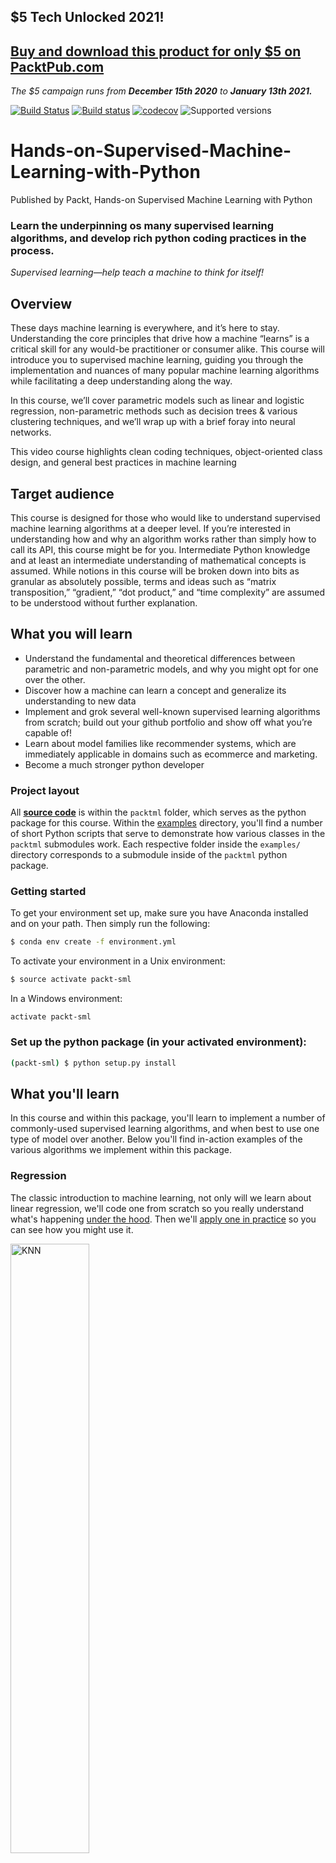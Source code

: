 ## $5 Tech Unlocked 2021!
[Buy and download this product for only $5 on PacktPub.com](https://www.packtpub.com/)
-----
*The $5 campaign         runs from __December 15th 2020__ to __January 13th 2021.__*

[![Build Status](https://travis-ci.org/tgsmith61591/Hands-on-Supervised-Machine-Learning-with-Python.svg?branch=master)](https://travis-ci.org/tgsmith61591/Hands-on-Supervised-Machine-Learning-with-Python)
[![Build status](https://ci.appveyor.com/api/projects/status/181d16js2ao3vn5v/branch/master?svg=true)](https://ci.appveyor.com/project/tgsmith61591/hands-on-supervised-machine-learning-with-python/branch/master)
[![codecov](https://codecov.io/gh/tgsmith61591/Hands-on-Supervised-Machine-Learning-with-Python/branch/master/graph/badge.svg)](https://codecov.io/gh/tgsmith61591/Hands-on-Supervised-Machine-Learning-with-Python)
![Supported versions](https://img.shields.io/badge/python-3.5+-blue.svg)

# Hands-on-Supervised-Machine-Learning-with-Python

Published by Packt, Hands-on Supervised Machine Learning with Python

### Learn the underpinning os many supervised learning algorithms, and develop rich python coding practices in the process.

*Supervised learning&mdash;help teach a machine to think for itself!*

## Overview

These days machine learning is everywhere, and it’s here to stay. Understanding the core principles that drive how a machine “learns” is a critical skill for any would-be practitioner or consumer alike. This course will introduce you to supervised machine learning, guiding you through the implementation and nuances of many popular machine learning algorithms while facilitating a deep understanding along the way.

In this course, we’ll cover parametric models such as linear and logistic regression, non-parametric methods such as decision trees & various clustering techniques, and we’ll wrap up with a brief foray into neural networks.

This video course highlights clean coding techniques, object-oriented class design, and general best practices in machine learning

## Target audience

This course is designed for those who would like to understand supervised machine learning algorithms at a deeper level. If you’re interested in understanding how and why an algorithm works rather than simply how to call its API, this course might be for you. Intermediate Python knowledge and at least an intermediate understanding of mathematical concepts is assumed. While notions in this course will be broken down into bits as granular as absolutely possible, terms and ideas such as “matrix transposition,” “gradient,” “dot product,” and “time complexity” are assumed to be understood without further explanation.

## What you will learn

* Understand the fundamental and theoretical differences between parametric and non-parametric models, and why you might opt for one over the other.
* Discover how a machine can learn a concept and generalize its understanding to new data
* Implement and grok several well-known supervised learning algorithms from scratch; build out your github portfolio and show off what you’re capable of!
* Learn about model families like recommender systems, which are immediately applicable in domains such as ecommerce and marketing.
* Become a much stronger python developer

### Project layout

All **[source code](packtml/)** is within the `packtml` folder, which serves as the python
package for this course. Within the [examples](examples/) directory, you'll find a
number of short Python scripts that serve to demonstrate how various classes in the `packtml`
submodules work. Each respective folder inside the `examples/` directory corresponds to a
submodule inside of the `packtml` python package.

### Getting started

To get your environment set up, make sure you have Anaconda installed and on your path.
Then simply run the following:

```bash
$ conda env create -f environment.yml
```

To activate your environment in a Unix environment:

```bash
$ source activate packt-sml
```

In a Windows environment:

```
activate packt-sml
```

### Set up the python package (in your activated environment):

```bash
(packt-sml) $ python setup.py install
```

## What you'll learn

In this course and within this package, you'll learn to implement a number of 
commonly-used supervised learning algorithms, and when best to use one type of
model over another. Below you'll find in-action examples of the various algorithms 
we implement within this package.

### Regression

The classic introduction to machine learning, not only will we learn about linear regression,
we'll code one from scratch so you really understand what's happening 
[under the hood](packtml/regression/simple_regression.py). Then we'll 
[apply one in practice](examples/regression/example_linear_regression.py) so you can see 
how you might use it.

<img src="img/regression/example_linear_regression.png" alt="KNN" width="50%"/>

Next, we'll dive into logistic regression, which is linear regression's classification cousin. See
the full logistic regression example [here](examples/regression/example_logistic_regression.py)
or the algorithm's [source code](packtml/regression/simple_logistic.py) if you're interested.

<img src="img/regression/example_logistic_regression.png" alt="KNN" width="50%"/>

### KNN clustering

During our exploration of non-parametric models, we'll explore clustering.
The `packtml` package implements a simple, but effective k-Nearest Neighbor classifier.
Here is its output on the iris dataset. For the full code example, head to the
[examples directory](examples/clustering/example_knn_classifier.py) and then to the
[source code](packtml/clustering/knn.py) to see how it's implemented.

<img src="img/clustering/example_knn_classifier.png" alt="KNN" width="50%"/>

### Decision trees

In this course, we'll also implement a CART decision tree from scratch (for both
regression and classification). Our classification tree's performance and potential 
is shown at varying tree depths in the images below. The classification tree example
is located [here](examples/decision_tree/example_classification_decision_tree.py), and
the source code can be found [here](packtml/decision_tree/cart.py).

<img src="img/decision_tree/example_classification_decision_tree.png" alt="CART clf" width="75%"/>

In addition to classification, we can build a tree as a non-linear regression
model, as shown below. The regression tree example is located 
[here](examples/decision_tree/example_regression_decision_tree.py). Check out the
[source code](packtml/decision_tree/cart.py) to understand how it works.

<img src="img/decision_tree/example_regression_decision_tree.png" alt="CART reg" width="75%"/>

### Deep learning

One of the hottest topics of machine learning right now is deep learning and neural
networks. In this course, we'll learn how to code a multi-layer perceptron classifier
from scratch. The full example code is located [here](examples/neural_net/example_mlp_classifier.py)
and this is the [source code](packtml/neural_net/mlp.py).

<img src="img/neural_net/example_mlp_classifier.png" alt="MLP" width="75%"/>

Next, we'll show how we can use the weights the MLP has learned on previous data to
learn new classification labels via transfer learning. For further implementation
details, check out the [example code](examples/neural_net/example_transfer_learning.py)
or the [source code](packtml/neural_net/transfer.py).

<img src="img/neural_net/example_transfer_learning.png" alt="MLP transfer" width="75%"/>

### Recommendation algorithms

These days, everything is available for purchase online. E-commerce sites have devoted
lots of research to algorithms that can learn your preferences. In this course, we'll
learn two such algorithms:

* [Item-to-item](packtml/recommendation/itemitem.py) collaborative filtering
* [Alternating least squares](packtml/recommendation/als.py) (matrix factorization)

The [example ALS code](examples/recommendation/example_als_recommender.py) shows how
train error decreases by iteration:

<img src="img/recommendation/example_als_recommender.png" alt="ALS" width="50%"/>
